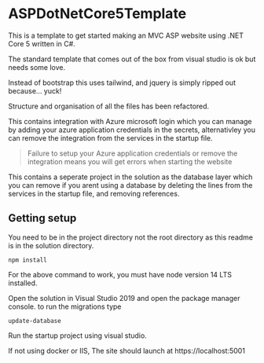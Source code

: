 # ASPDotNetCore5Template

This is a template to get started making an MVC ASP website using .NET Core 5 written in C#.

The standard template that comes out of the box from visual studio is ok but needs some love.

Instead of bootstrap this uses tailwind, and jquery is simply ripped out because... yuck!

Structure and organisation of all the files has been refactored.

This contains integration with Azure microsoft login which you can manage by adding your azure application credentials
in the secrets, alternativley you can remove the integration from the services in the startup file.

> Failure to setup your Azure application credentials or remove the integration means you will get errors when starting the website

This contains a seperate project in the solution as the database layer which you can remove if you arent using 
a database by deleting the lines from the services in the startup file, and removing references.

## Getting setup

You need to be in the project directory not the root directory as this readme is in the solution directory.

```
npm install
```

For the above command to work, you must have node version 14 LTS installed.

Open the solution in Visual Studio 2019 and open the package manager console. to run the migrations type

```
update-database
```

Run the startup project using visual studio.

If not using docker or IIS, The site should launch at https://localhost:5001
